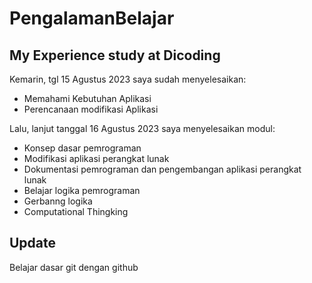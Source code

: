 # PengalamanBelajar
My Experience study at Dicoding
--

Kemarin, tgl 15 Agustus 2023 saya sudah menyelesaikan:
- Memahami Kebutuhan Aplikasi
- Perencanaan modifikasi Aplikasi

Lalu, lanjut tanggal 16 Agustus 2023 saya menyelesaikan modul:
- Konsep dasar pemrograman
- Modifikasi aplikasi perangkat lunak
- Dokumentasi pemrograman dan pengembangan aplikasi perangkat lunak
- Belajar logika pemrograman
- Gerbanng logika
- Computational Thingking

Update
--
Belajar dasar git dengan github

